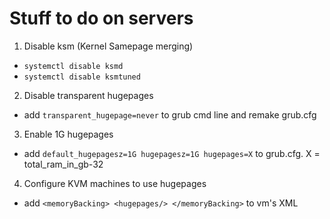 # Stuff to do on servers

1. Disable ksm (Kernel Samepage merging)
  * ```systemctl disable ksmd```
  * ```systemctl disable ksmtuned```
2. Disable transparent hugepages
  * add ```transparent_hugepage=never``` to grub cmd line and remake grub.cfg
3. Enable 1G hugepages
  * add ```default_hugepagesz=1G hugepagesz=1G hugepages=X``` to grub.cfg. X = total_ram_in_gb-32
4. Configure KVM machines to use hugepages
  * add ```<memoryBacking> <hugepages/> </memoryBacking>``` to vm's XML
  

